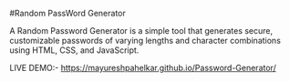 #Random PassWord Generator

A Random Password Generator is a simple tool that generates secure, customizable passwords of varying lengths and character combinations using HTML, CSS, and JavaScript.

LIVE DEMO:- https://mayureshpahelkar.github.io/Password-Generator/
